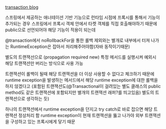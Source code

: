 
[transaction blog](https://mangkyu.tistory.com/269#:~:text=%5B%20%ED%8A%B8%EB%9E%9C%EC%9E%AD%EC%85%98%20%EC%A0%84%ED%8C%8C%20%EC%86%8D%EC%84%B1(Transaction%20Propagation)%EC%9D%B4%EB%9E%80%3F%20%5D&text=%EC%9E%91%EC%97%85%EC%9D%84%20%ED%95%98%EB%8B%A4%EB%B3%B4%EB%A9%B4%20%EA%B8%B0%EC%A1%B4,%EC%A0%84%ED%8C%8C%20%EC%86%8D%EC%84%B1(Propagation)%EC%9D%B4%EB%8B%A4.)

스프링에서 제공하는 애너테이션 기반 기능으로 런타임 시점에 프록시를 통해서 기능이 추가되는 경우
스프링에서 프록시 객체 안에서 타켓 객체를 직접 호출해야하기 때문에 public으로 선언되어야 해당 기능이 적용이 되는데

@transaction에서 noRollbackFor을 통한 롤백 제외와는 별개로 내부에서 터져 나가는 RuntimeException은 잡아서 처리해주어야함(자바 동작이기때문)

별도의 트랜잭선으로 (propagation required new) 특정 메서드를 실행시켜 예외시 해당 트랜잭션만 버리는 방식으로 사용 가능

트랜잭션이 롤백이 될때 해당 트랜잭션을 더 이상 사용할 수 없다고 체크하기 때문에 runtime exception을 발생하는 메서드에서 해당 runtime exception에 대한 롤백을 하지 않겠다고 (포함된 트랜잭션도(@Transactional이 걸려있는 별도 클래스의 public method도 같은 트랜잭션에 포함되지만 별개의 트랜잭션 래퍼?를 띄고있음) 별도의 트랜잭션으로 생각하는 듯)

하나의 트랜잭션에서 runtime exception을 던지고 try catch로 바로 잡으면 해당 트랜잭션 정상처리 함
runtime exception이 현재 트랜잭션을 뚫고 나가야 외부 트랜잭션을 구성하고 있는 프록시에게 닿기 때문




